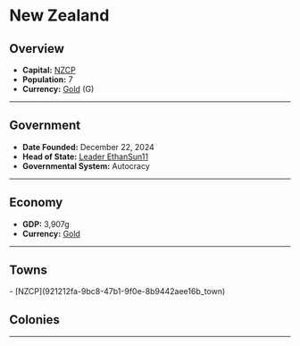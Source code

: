 <!--UNDEDITED FILE, remove this entire line if this file has been edited!-->
# <!--NAME-->New Zealand<!--NAME-->

## Overview

- **Capital:** <!--CAPITAL_LINK-->[NZCP](921212fa-9bc8-47b1-9f0e-8b9442aee16b_town)<!--CAPITAL_LINK-->
- **Population:** <!--POPULATION-->7<!--POPULATION-->
- **Currency:** <!--CURRENCY_LINK-->[Gold](Gold_currency)<!--CURRENCY_LINK--> (<!--CURRENCY_ABV-->G<!--CURRENCY_ABV-->)

---

## Government

- **Date Founded:** <!--FOUNDED-->December 22, 2024<!--FOUNDED-->
- **Head of State:** <!--LEADER_TITLE_LINK-->[Leader EthanSun11](EthanSun11_user)<!--LEADER_TITLE_LINK-->
- **Governmental System:** <!--GOVERNMENT-->Autocracy<!--GOVERNMENT-->

---

## Economy

- **GDP:** <!--GDP-->3,907g<!--GDP-->
- **Currency:** <!--CURRENCY_LINK-->[Gold](Gold_currency)<!--CURRENCY_LINK-->

---

## Towns

<!--TOWNS-->- [NZCP](921212fa-9bc8-47b1-9f0e-8b9442aee16b_town)<!--TOWNS-->

## Colonies

<!--COLONIES--><!--COLONIES-->

---